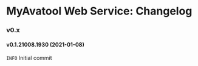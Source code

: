 ﻿# MyAvatool Web Service: Changelog

### v0.x
#### v0.1.21008.1930 (2021-01-08)
`INFO` Initial commit


